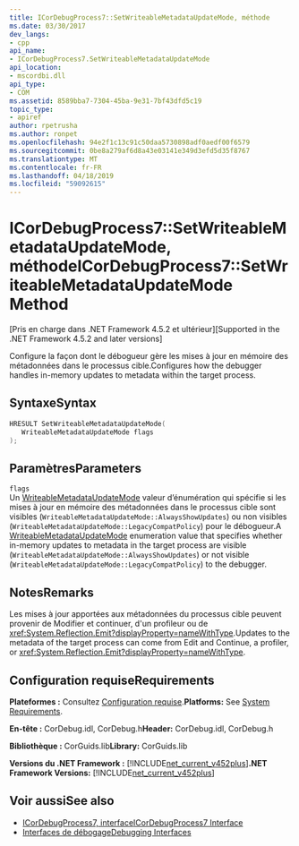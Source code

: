 ```yaml
---
title: ICorDebugProcess7::SetWriteableMetadataUpdateMode, méthode
ms.date: 03/30/2017
dev_langs:
- cpp
api_name:
- ICorDebugProcess7.SetWriteableMetadataUpdateMode
api_location:
- mscordbi.dll
api_type:
- COM
ms.assetid: 8589bba7-7304-45ba-9e31-7bf43dfd5c19
topic_type:
- apiref
author: rpetrusha
ms.author: ronpet
ms.openlocfilehash: 94e2f1c13c91c50daa5730898adf0aedf00f6579
ms.sourcegitcommit: 0be8a279af6d8a43e03141e349d3efd5d35f8767
ms.translationtype: MT
ms.contentlocale: fr-FR
ms.lasthandoff: 04/18/2019
ms.locfileid: "59092615"
---
```

# <a name="icordebugprocess7setwriteablemetadataupdatemode-method"></a><span data-ttu-id="282e6-102">ICorDebugProcess7::SetWriteableMetadataUpdateMode, méthode</span><span class="sxs-lookup"><span data-stu-id="282e6-102">ICorDebugProcess7::SetWriteableMetadataUpdateMode Method</span></span>
<span data-ttu-id="282e6-103">[Pris en charge dans .NET Framework 4.5.2 et ultérieur]</span><span class="sxs-lookup"><span data-stu-id="282e6-103">[Supported in the .NET Framework 4.5.2 and later versions]</span></span>  
  
 <span data-ttu-id="282e6-104">Configure la façon dont le débogueur gère les mises à jour en mémoire des métadonnées dans le processus cible.</span><span class="sxs-lookup"><span data-stu-id="282e6-104">Configures how the debugger handles in-memory updates to metadata within the target process.</span></span>  
  
## <a name="syntax"></a><span data-ttu-id="282e6-105">Syntaxe</span><span class="sxs-lookup"><span data-stu-id="282e6-105">Syntax</span></span>  
  
```cpp
HRESULT SetWriteableMetadataUpdateMode(  
   WriteableMetadataUpdateMode flags  
);  
```  
  
## <a name="parameters"></a><span data-ttu-id="282e6-106">Paramètres</span><span class="sxs-lookup"><span data-stu-id="282e6-106">Parameters</span></span>  
 `flags`  
 <span data-ttu-id="282e6-107">Un [WriteableMetadataUpdateMode](../../../../docs/framework/unmanaged-api/debugging/writeablemetadataupdatemode-enumeration.md) valeur d’énumération qui spécifie si les mises à jour en mémoire des métadonnées dans le processus cible sont visibles (`WriteableMetadataUpdateMode::AlwaysShowUpdates`) ou non visibles (`WriteableMetadataUpdateMode::LegacyCompatPolicy`) pour le débogueur.</span><span class="sxs-lookup"><span data-stu-id="282e6-107">A [WriteableMetadataUpdateMode](../../../../docs/framework/unmanaged-api/debugging/writeablemetadataupdatemode-enumeration.md) enumeration value that specifies whether in-memory updates to metadata in the target process are visible (`WriteableMetadataUpdateMode::AlwaysShowUpdates`) or not visible (`WriteableMetadataUpdateMode::LegacyCompatPolicy`) to the debugger.</span></span>  
  
## <a name="remarks"></a><span data-ttu-id="282e6-108">Notes</span><span class="sxs-lookup"><span data-stu-id="282e6-108">Remarks</span></span>  
 <span data-ttu-id="282e6-109">Les mises à jour apportées aux métadonnées du processus cible peuvent provenir de Modifier et continuer, d'un profileur ou de <xref:System.Reflection.Emit?displayProperty=nameWithType>.</span><span class="sxs-lookup"><span data-stu-id="282e6-109">Updates to the metadata of the target process can come from Edit and Continue, a profiler, or <xref:System.Reflection.Emit?displayProperty=nameWithType>.</span></span>  
  
## <a name="requirements"></a><span data-ttu-id="282e6-110">Configuration requise</span><span class="sxs-lookup"><span data-stu-id="282e6-110">Requirements</span></span>  
 <span data-ttu-id="282e6-111">**Plateformes :** Consultez [Configuration requise](../../../../docs/framework/get-started/system-requirements.md).</span><span class="sxs-lookup"><span data-stu-id="282e6-111">**Platforms:** See [System Requirements](../../../../docs/framework/get-started/system-requirements.md).</span></span>  
  
 <span data-ttu-id="282e6-112">**En-tête :** CorDebug.idl, CorDebug.h</span><span class="sxs-lookup"><span data-stu-id="282e6-112">**Header:** CorDebug.idl, CorDebug.h</span></span>  
  
 <span data-ttu-id="282e6-113">**Bibliothèque :** CorGuids.lib</span><span class="sxs-lookup"><span data-stu-id="282e6-113">**Library:** CorGuids.lib</span></span>  
  
 <span data-ttu-id="282e6-114">**Versions du .NET Framework :** [!INCLUDE[net_current_v452plus](../../../../includes/net-current-v452plus-md.md)]</span><span class="sxs-lookup"><span data-stu-id="282e6-114">**.NET Framework Versions:** [!INCLUDE[net_current_v452plus](../../../../includes/net-current-v452plus-md.md)]</span></span>  
  
## <a name="see-also"></a><span data-ttu-id="282e6-115">Voir aussi</span><span class="sxs-lookup"><span data-stu-id="282e6-115">See also</span></span>

- [<span data-ttu-id="282e6-116">ICorDebugProcess7, interface</span><span class="sxs-lookup"><span data-stu-id="282e6-116">ICorDebugProcess7 Interface</span></span>](../../../../docs/framework/unmanaged-api/debugging/icordebugprocess7-interface.md)
- [<span data-ttu-id="282e6-117">Interfaces de débogage</span><span class="sxs-lookup"><span data-stu-id="282e6-117">Debugging Interfaces</span></span>](../../../../docs/framework/unmanaged-api/debugging/debugging-interfaces.md)
